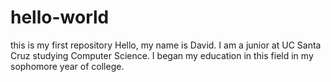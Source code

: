 # hello-world
this is my first repository
Hello, my name is David. I am a junior at UC Santa Cruz studying Computer Science. I began my education in this field in my sophomore year of college. 
